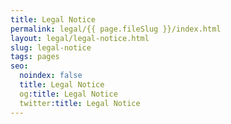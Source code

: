 ```yaml
---
title: Legal Notice
permalink: legal/{{ page.fileSlug }}/index.html
layout: legal/legal-notice.html
slug: legal-notice
tags: pages
seo:
  noindex: false
  title: Legal Notice
  og:title: Legal Notice
  twitter:title: Legal Notice
---
```



